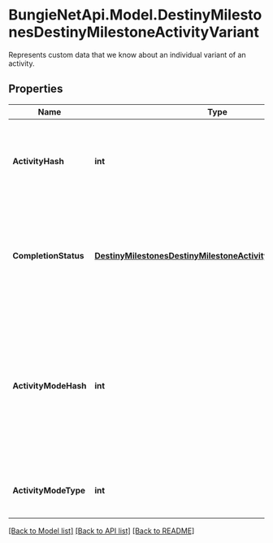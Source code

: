 # BungieNetApi.Model.DestinyMilestonesDestinyMilestoneActivityVariant
Represents custom data that we know about an individual variant of an activity.
## Properties

Name | Type | Description | Notes
------------ | ------------- | ------------- | -------------
**ActivityHash** | **int** | The hash for the specific variant of the activity related to this milestone. You can pull more detailed static info from the DestinyActivityDefinition, such as difficulty level. | [optional] 
**CompletionStatus** | [**DestinyMilestonesDestinyMilestoneActivityCompletionStatus**](DestinyMilestonesDestinyMilestoneActivityCompletionStatus.md) | An OPTIONAL component: if it makes sense to talk about this activity variant in terms of whether or not it has been completed or what progress you have made in it, this will be returned. Otherwise, this will be NULL. | [optional] 
**ActivityModeHash** | **int** | The hash identifier of the most specific Activity Mode under which this activity is played. This is useful for situations where the activity in question is - for instance - a PVP map, but it&#39;s not clear what mode the PVP map is being played under. If it&#39;s a playlist, this will be less specific: but hopefully useful in some way. | [optional] 
**ActivityModeType** | **int** | The enumeration equivalent of the most specific Activity Mode under which this activity is played. | [optional] 

[[Back to Model list]](../README.md#documentation-for-models) [[Back to API list]](../README.md#documentation-for-api-endpoints) [[Back to README]](../README.md)

